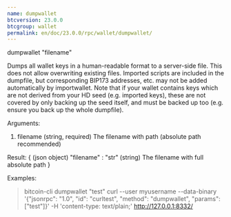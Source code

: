 ```yaml
---
name: dumpwallet
btcversion: 23.0.0
btcgroup: wallet
permalink: en/doc/23.0.0/rpc/wallet/dumpwallet/
---
```


dumpwallet "filename"

Dumps all wallet keys in a human-readable format to a server-side file. This does not allow overwriting existing files.
Imported scripts are included in the dumpfile, but corresponding BIP173 addresses, etc. may not be added automatically by importwallet.
Note that if your wallet contains keys which are not derived from your HD seed (e.g. imported keys), these are not covered by
only backing up the seed itself, and must be backed up too (e.g. ensure you back up the whole dumpfile).

Arguments:
1. filename    (string, required) The filename with path (absolute path recommended)

Result:
{                        (json object)
  "filename" : "str"     (string) The filename with full absolute path
}

Examples:
> bitcoin-cli dumpwallet "test"
> curl --user myusername --data-binary '{"jsonrpc": "1.0", "id": "curltest", "method": "dumpwallet", "params": ["test"]}' -H 'content-type: text/plain;' http://127.0.0.1:8332/


